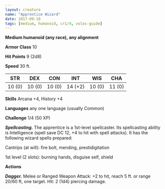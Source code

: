 ```yaml
---
layout: creature
name: "Apprentice Wizard"
date: 2017-09-10
tags: [medium, humanoid, cr1/4, volos-guide]
---
```


**Medium humanoid (any race), any alignment**

**Armor Class** 10

**Hit Points** 9 (2d8)

**Speed** 30 ft.

|   STR   |   DEX   |   CON   |   INT   |   WIS   |   CHA   |
|:-----:|:-----:|:-----:|:-----:|:-----:|:-----:|
| 10 (0) | 10 (0) | 10 (0) | 14 (+2) | 10 (0) | 11 (0) |

**Skills** Arcana +4, History +4

**Languages** any one language (usually Common)

**Challenge** 1/4 (50 XP)

***Spellcasting.*** The apprentice is a 1st-level spellcaster. Its spellcasting ability is Intelligence (spell save DC 12, +4 to hit with spell attacks). It has the following wizard spells prepared:

Cantrips (at will): fire bolt, mending, prestidigitation

1st level (2 slots): burning hands, disguise self, shield

**Actions**

***Dagger.*** Melee or Ranged Weapon Attack: +2 to hit, reach 5 ft. or range 20/60 ft, one target. Hit: 2 (1d4) piercing damage.

